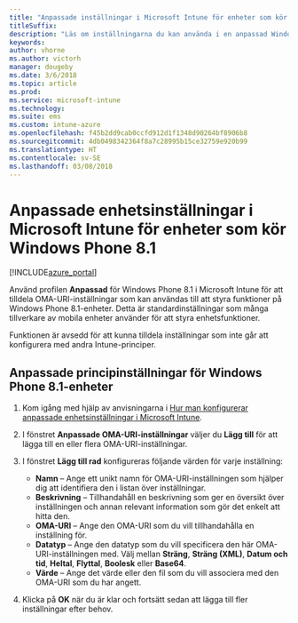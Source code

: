 ```yaml
---
title: "Anpassade inställningar i Microsoft Intune för enheter som kör Windows Phone 8.1"
titleSuffix: 
description: "Läs om inställningarna du kan använda i en anpassad Windows 8.1-profil."
keywords: 
author: vhorne
ms.author: victorh
manager: dougeby
ms.date: 3/6/2018
ms.topic: article
ms.prod: 
ms.service: microsoft-intune
ms.technology: 
ms.suite: ems
ms.custom: intune-azure
ms.openlocfilehash: f45b2dd9cab0ccfd912d1f1348d90264bf8906b8
ms.sourcegitcommit: 4db0498342364f8a7c28995b15ce32759e920b99
ms.translationtype: HT
ms.contentlocale: sv-SE
ms.lasthandoff: 03/08/2018
---
```

# <a name="microsoft-intune-custom-device-settings-for-devices-running-windows-phone-81"></a>Anpassade enhetsinställningar i Microsoft Intune för enheter som kör Windows Phone 8.1

[!INCLUDE[azure_portal](./includes/azure_portal.md)]

Använd profilen **Anpassad** för Windows Phone 8.1 i Microsoft Intune för att tilldela OMA-URI-inställningar som kan användas till att styra funktioner på Windows Phone 8.1-enheter. Detta är standardinställningar som många tillverkare av mobila enheter använder för att styra enhetsfunktioner.

Funktionen är avsedd för att kunna tilldela inställningar som inte går att konfigurera med andra Intune-principer.

## <a name="custom-policy-settings-for-windows-phone-81-devices"></a>Anpassade principinställningar för Windows Phone 8.1-enheter

1. Kom igång med hjälp av anvisningarna i [Hur man konfigurerar anpassade enhetsinställningar i Microsoft Intune](custom-settings-configure.md).
2. I fönstret **Anpassade OMA-URI-inställningar** väljer du **Lägg till** för att lägga till en eller flera OMA-URI-inställningar.
3. I fönstret **Lägg till rad** konfigureras följande värden för varje inställning:
    - **Namn** – Ange ett unikt namn för OMA-URI-inställningen som hjälper dig att identifiera den i listan över inställningar.
    - **Beskrivning** – Tillhandahåll en beskrivning som ger en översikt över inställningen och annan relevant information som gör det enkelt att hitta den.
    - **OMA-URI** – Ange den OMA-URI som du vill tillhandahålla en inställning för.
    - **Datatyp** – Ange den datatyp som du vill specificera den här OMA-URI-inställningen med. Välj mellan **Sträng**, **Sträng (XML)**, **Datum och tid**, **Heltal**, **Flyttal**, **Boolesk** eller **Base64**.
    - **Värde** – Ange det värde eller den fil som du vill associera med den OMA-URI som du har angett.

4. Klicka på **OK** när du är klar och fortsätt sedan att lägga till fler inställningar efter behov.
